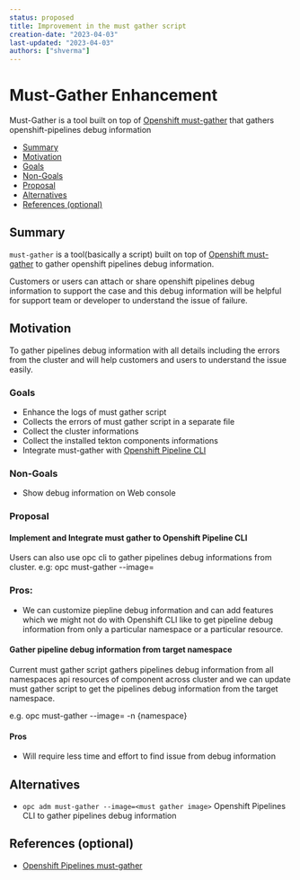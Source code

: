 ```yaml
---
status: proposed
title: Improvement in the must gather script
creation-date: "2023-04-03"
last-updated: "2023-04-03"
authors: ["shverma"]
---
```


# Must-Gather Enhancement

Must-Gather is a tool built on top of [Openshift must-gather](https://github.com/openshift/must-gather) that gathers openshift-pipelines debug information

<!-- toc -->

- [Summary](#summary)
- [Motivation](#motivation)
- [Goals](#goals)
- [Non-Goals](#non-goals)
- [Proposal](#proposal)
- [Alternatives](#alternatives)
- [References (optional)](#references-optional)
<!-- /toc -->

## Summary

`must-gather` is a tool(basically a script) built on top of [Openshift must-gather](https://github.com/openshift/must-gather) to gather openshift pipelines debug information.

Customers or users can attach or share openshift pipelines debug information to support the case and this debug information will be helpful for support team or developer to understand the issue of failure.

## Motivation

To gather pipelines debug information with all details including the errors from the cluster and will help customers and users to understand the issue easily.

### Goals

- Enhance the logs of must gather script
- Collects the errors of must gather script in a separate file
- Collect the cluster informations
- Collect the installed tekton components informations
- Integrate must-gather with [Openshift Pipeline CLI](https://github.com/openshift-pipelines/opc)

### Non-Goals

- Show debug information on Web console

### Proposal

#### Implement and Integrate must gather to Openshift Pipeline CLI

Users can also use opc cli to gather pipelines debug informations from cluster.
e.g: opc must-gather --image=<must-gather-image>

### Pros:

- We can customize piepline debug information and can add features which we might not do with Openshift CLI
  like to get pipeline debug information from only a particular namespace or a particular resource.

#### Gather pipeline debug information from target namespace

Current must gather script gathers pipelines debug information from all namespaces api resources of component across cluster and we can update must gather script to get the pipelines debug information
from the target namespace.

e.g. opc must-gather --image=<must-gather-image> -n {namespace}

#### Pros

- Will require less time and effort to find issue from debug information

## Alternatives

- `opc adm must-gather --image=<must gather image>` Openshift Pipelines CLI to gather pipelines debug information

## References (optional)

- [Openshift Pipelines must-gather](https://github.com/openshift-pipelines/must-gather)
